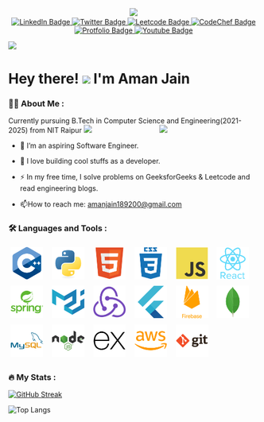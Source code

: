 <div id="header" align="center">  
  <img src="https://media.giphy.com/media/M9gbBd9nbDrOTu1Mqx/giphy.gif" width="100"/> 
</div>


<div id="badges" align="center">
  <div id="badges">
  <a href="https://www.linkedin.com/in/the-aman-jain/">
    <img src="https://img.shields.io/badge/LinkedIn-blue?style=for-the-badge&logo=linkedin&logoColor=white" alt="LinkedIn Badge"/>
  </a>
  <a href="https://twitter.com/the_aman_jain">
    <img src="https://img.shields.io/badge/Twitter-blue?style=for-the-badge&logo=twitter&logoColor=white" alt="Twitter Badge"/>
  </a>
    <a href="https://leetcode.com/amanjain189/">
    <img src="https://img.shields.io/badge/Leetcode-black?style=for-the-badge&logo=leetcode&logoColor=white" alt="Leetcode Badge"/>
  </a>
    <a href="https://www.codechef.com/users/amanjain189200">
    <img src="https://img.shields.io/badge/codechef-brown?style=for-the-badge&logo=codechef&logoColor=white" alt="CodeChef Badge"/>
  </a>
    <a href="your-protfolio-URL">
    <img src="https://img.shields.io/badge/Protfolio-red?style=for-the-badge&logo=www&logoColor=white" alt="Protfolio Badge"/>
  </a>
    <a href="https://www.youtube.com/channel/UC9-p1XyXbpa70xSMhDYqFyg">
    <img src="https://img.shields.io/badge/YouTube-red?style=for-the-badge&logo=youtube&logoColor=white" alt="Youtube Badge"/>
  </a>
</div>
</div>

![](https://komarev.com/ghpvc/?username=amanjain200&base=900&style=flat-square)


<h1>
  Hey there!
  <img src="https://media.giphy.com/media/hvRJCLFzcasrR4ia7z/giphy.gif" width="30px"/>
  I'm Aman Jain
</h1>

### :man_technologist: About Me :
Currently pursuing B.Tech in Computer Science and Engineering(2021-2025) from NIT Raipur <img src="https://media.giphy.com/media/WUlplcMpOCEmTGBtBW/giphy.gif" width="30">
<img src="https://media.giphy.com/media/v1.Y2lkPTc5MGI3NjExYXpuZjBkeXhmdjQyaXNjaXN2bjcyMWNudjk2cjg3ZTg5Mmg1Z2xiayZlcD12MV9pbnRlcm5hbF9naWZfYnlfaWQmY3Q9Zw/VTtANKl0beDFQRLDTh/giphy.gif" width="200" align="right" />
- :telescope: I’m an aspiring Software Engineer.

- :seedling: I love building cool stuffs as a developer.

- :zap: In my free time, I solve problems on GeeksforGeeks & Leetcode and read engineering blogs.

- :mailbox:How to reach me: amanjain189200@gmail.com





### :hammer_and_wrench: Languages and Tools :
<div>
  <img src="https://github.com/devicons/devicon/blob/master/icons/cplusplus/cplusplus-original.svg" title="C++" alt="C++" style="width: 65px; height: 65px; margin: 5px;"/>&nbsp;
  <img src="https://github.com/devicons/devicon/blob/master/icons/python/python-original.svg" title="Python" alt="Python" style="width: 65px; height: 65px; margin: 5px;"/>&nbsp;
  <img src="https://github.com/devicons/devicon/blob/master/icons/html5/html5-original.svg" title="HTML5" alt="HTML" style="width: 65px; height: 65px; margin: 5px;"/>&nbsp;
  <img src="https://github.com/devicons/devicon/blob/master/icons/css3/css3-plain-wordmark.svg"  title="CSS3" alt="CSS" style="width: 65px; height: 65px; margin: 5px;"/>&nbsp;
  <img src="https://github.com/devicons/devicon/blob/master/icons/javascript/javascript-original.svg" title="JavaScript" alt="JavaScript" style="width: 65px; height: 65px; margin: 5px;"/>&nbsp;
  <img src="https://github.com/devicons/devicon/blob/master/icons/react/react-original-wordmark.svg" title="React" alt="React" style="width: 65px; height: 65px; margin: 5px;"/>&nbsp;
  <img src="https://github.com/devicons/devicon/blob/master/icons/spring/spring-original-wordmark.svg" title="Spring" alt="Spring" style="width: 65px; height: 65px; margin: 5px;"/>&nbsp;
  <img src="https://github.com/devicons/devicon/blob/master/icons/materialui/materialui-original.svg" title="Material UI" alt="Material UI" style="width: 65px; height: 65px; margin: 5px;"/>&nbsp;
  <img src="https://github.com/devicons/devicon/blob/master/icons/redux/redux-original.svg" title="Redux" alt="Redux " style="width: 65px; height: 65px; margin: 5px;"/>&nbsp;
  <img src="https://github.com/devicons/devicon/blob/master/icons/flutter/flutter-original.svg" title="Flutter" alt="Flutter" style="width: 65px; height: 65px; margin: 5px;"/>&nbsp;
  <img src="https://github.com/devicons/devicon/blob/master/icons/firebase/firebase-plain-wordmark.svg" title="Firebase" alt="Firebase" style="width: 65px; height: 65px; margin: 5px;"/>&nbsp;
  <img src="https://github.com/devicons/devicon/blob/master/icons/mongodb/mongodb-original.svg" title="MongoDB"  alt="MongoDB" style="width: 65px; height: 65px; margin: 5px;"/>&nbsp;
  <img src="https://github.com/devicons/devicon/blob/master/icons/mysql/mysql-original-wordmark.svg" title="MySQL"  alt="MySQL" style="width: 65px; height: 65px; margin: 5px;"/>&nbsp;
  <img src="https://github.com/devicons/devicon/blob/master/icons/nodejs/nodejs-original-wordmark.svg" title="NodeJS" alt="NodeJS" style="width: 65px; height: 65px; margin: 5px;"/>&nbsp;
  <img src="https://github.com/devicons/devicon/blob/master/icons/express/express-original.svg" title="ExpressJS" alt="ExpressJS" style="width: 65px; height: 65px; margin: 5px;"/>&nbsp;
  <img src="https://github.com/devicons/devicon/blob/master/icons/amazonwebservices/amazonwebservices-plain-wordmark.svg" title="AWS" alt="AWS" style="width: 65px; height: 65px; margin: 5px;"/>&nbsp;
  <img src="https://github.com/devicons/devicon/blob/master/icons/git/git-original-wordmark.svg" title="Git" alt="Git" style="width: 65px; height: 65px; margin: 5px;"/>
</div>






### :fire: My Stats :
<a href="https://git.io/streak-stats"><img src="http://github-readme-streak-stats.herokuapp.com?user=amanjain200&theme=material&hide_border=true&card_width=510" alt="GitHub Streak" /></a>

![Top Langs](https://github-readme-stats.vercel.app/api/top-langs/?username=amanjain200&hide_progress=true&theme=radical&hide_border=true)
<!--
**amanjain200/amanjain200** is a ✨ _special_ ✨ repository because its `README.md` (this file) appears on your GitHub profile.

Here are some ideas to get you started:

- 🔭 I’m currently working on ...
- 🌱 I’m currently learning ...
- 👯 I’m looking to collaborate on ...
- 🤔 I’m looking for help with ...
- 💬 Ask me about ...
- 📫 How to reach me: ...
- 😄 Pronouns: ...
- ⚡ Fun fact: ...
-->
